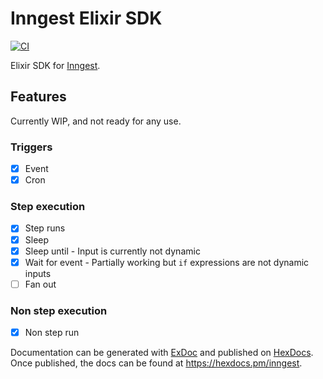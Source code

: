 # Inngest Elixir SDK

[![CI](https://github.com/darwin67/ex-inngest/actions/workflows/ci.yml/badge.svg)](https://github.com/darwin67/ex-inngest/actions/workflows/ci.yml)

<!-- MDOC ! -->

Elixir SDK for [Inngest][inngest].

## Features

Currently WIP, and not ready for any use.

### Triggers

- [x] Event
- [x] Cron

### Step execution

- [x] Step runs
- [x] Sleep
- [x] Sleep until - Input is currently not dynamic
- [x] Wait for event - Partially working but `if` expressions are not dynamic inputs
- [ ] Fan out

### Non step execution

- [x] Non step run

<!-- MDOC ! -->

Documentation can be generated with [ExDoc](https://github.com/elixir-lang/ex_doc)
and published on [HexDocs](https://hexdocs.pm). Once published, the docs can
be found at <https://hexdocs.pm/inngest>.

[inngest]: https://www.inngest.com/
